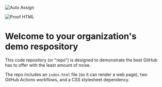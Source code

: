 ![Auto Assign](https://github.com/anexampleorgforwikis/demo-repository/actions/workflows/auto-assign.yml/badge.svg)

![Proof HTML](https://github.com/anexampleorgforwikis/demo-repository/actions/workflows/proof-html.yml/badge.svg)

# Welcome to your organization's demo respository
This code repository (or "repo") is designed to demonstrate the best GitHub has to offer with the least amount of noise.

The repo includes an `index.html` file (so it can render a web page), two GitHub Actions workflows, and a CSS stylesheet dependency.
